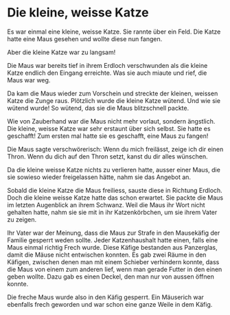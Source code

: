 # Die kleine, weisse Katze

Es war einmal eine kleine, weisse Katze. Sie rannte über ein Feld. Die Katze hatte eine Maus gesehen und wollte diese nun fangen.

Aber die kleine Katze war zu langsam!

Die Maus war bereits tief in ihrem Erdloch verschwunden als die kleine Katze endlich den Eingang erreichte.
Was sie auch miaute und rief, die Maus war weg.

Da kam die Maus wieder zum Vorschein und streckte der kleinen, weissen Katze die Zunge raus.
Plötzlich wurde die kleine Katze wütend. Und wie sie wütend wurde!
So wütend, das sie die Maus blitzschnell packte.

Wie von Zauberhand war die Maus nicht mehr vorlaut, sondern ängstlich.
Die kleine, weisse Katze war sehr erstaunt über sich selbst. Sie hatte es geschafft! Zum ersten mal hatte sie es geschafft,
eine Maus zu fangen!
                                                                                                                                                                  
Die Maus sagte verschwörerisch: Wenn du mich freilässt, zeige ich dir einen Thron. Wenn du dich auf den Thron setzt, kanst du  dir alles wünschen.                                                                                                                                                                  
                                                                                                                                                                                                                                                                                                                                   
Da die kleine weisse Katze nichts zu verlieren hatte, ausser einer Maus, die sie sowieso wieder freigelassen hätte, nahm sie das Angebot an.

Sobald die kleine Katze die Maus freiliess, sauste diese in Richtung Erdloch. Doch die kleine weisse Katze hatte das schon erwartet. Sie packte die Maus im letzten Augenblick an ihrem Schwanz. Weil die Maus ihr Wort nicht gehalten hatte, nahm sie sie mit in ihr Katzenkörbchen, um sie ihrem Vater zu zeigen. 

Ihr Vater war der Meinung, dass die Maus zur Strafe in den Mausekäfig der Familie gesperrt weden sollte. Jeder Katzenhaushalt hatte einen, falls eine Maus einmal richtig Frech wurde. Diese Käfige bestanden aus Panzerglas, damit die Mäuse nicht entwischen konnten. Es gab zwei Räume in den Käfigen, zwischen denen man mit einem Schieber verhindern konnte, dass die Maus von einem zum anderen lief, wenn man gerade Futter in den einen geben wollte. Dazu gab es einen Deckel, den man nur von aussen öffnen konnte. 

Die freche Maus wurde also in den Käfig gesperrt. Ein Mäuserich war ebenfalls frech geworden und war schon eine ganze Weile in dem Käfig. 
                                                                                                                                                                  
                                                                                                                                                                  
                                                                                                                                                                  
                                                                                                                                                                  
                                                                                                                                                                  
                                                                                                                                                                  
                                                                                                                                                                  
                                                                                                                                                                  
                                                                                                                                                                  
                                                                                                                                                                  
                                                                                                                                                             
